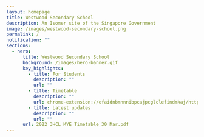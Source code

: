 ```yaml
---
layout: homepage
title: Westwood Secondary School
description: An Isomer site of the Singapore Government
image: /images/westwood-secondary-school.png
permalink: /
notification: ""
sections:
  - hero:
      title: Westwood Secondary School
      background: /images/hero-banner.gif
      key_highlights:
        - title: For Students
          description: ""
          url: ""
        - title: Timetable
          description: ""
          url: chrome-extension://efaidnbmnnnibpcajpcglclefindmkaj/https://staging.d36961hs8umuel.amplifyapp.com/files/2022%20sem2%2013%20jul.pdf
        - title: Latest updates
          description: ""
          url: ""
      url: 2022 3HCL MYE Timetable_30 Mar.pdf
---
```


